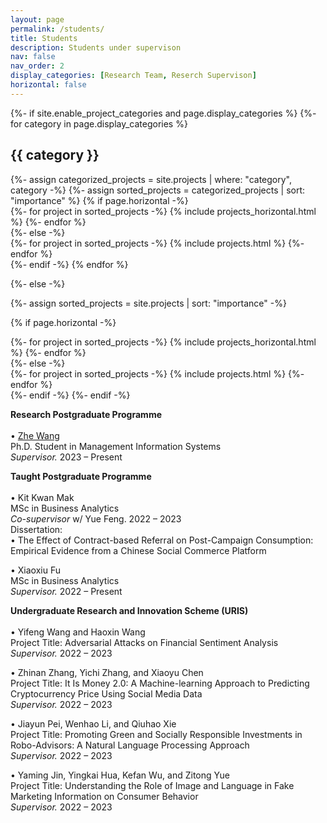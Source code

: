 ```yaml
---
layout: page
permalink: /students/
title: Students
description: Students under supervison
nav: false
nav_order: 2
display_categories: [Research Team, Reserch Supervison]
horizontal: false
---
```


<!-- pages/projects.md -->
<div class="projects">
{%- if site.enable_project_categories and page.display_categories %}
  <!-- Display categorized projects -->
  {%- for category in page.display_categories %}
  <h2 class="category">{{ category }}</h2>
  {%- assign categorized_projects = site.projects | where: "category", category -%}
  {%- assign sorted_projects = categorized_projects | sort: "importance" %}
  <!-- Generate cards for each project -->
  {% if page.horizontal -%}
  <div class="container">
    <div class="row row-cols-2">
    {%- for project in sorted_projects -%}
      {% include projects_horizontal.html %}
    {%- endfor %}
    </div>
  </div>
  {%- else -%}
  <div class="grid">
    {%- for project in sorted_projects -%}
      {% include projects.html %}
    {%- endfor %}
  </div>
  {%- endif -%}
  {% endfor %}

{%- else -%}
<!-- Display projects without categories -->
  {%- assign sorted_projects = site.projects | sort: "importance" -%}
  <!-- Generate cards for each project -->
  {% if page.horizontal -%}
  <div class="container">
    <div class="row row-cols-2">
    {%- for project in sorted_projects -%}
      {% include projects_horizontal.html %}
    {%- endfor %}
    </div>
  </div>
  {%- else -%}
  <div class="grid">
    {%- for project in sorted_projects -%}
      {% include projects.html %}
    {%- endfor %}
  </div>
  {%- endif -%}
{%- endif -%}
</div>

<strong>Research Postgraduate Programme</strong><br><br>
• <a href="https://zhe-wang0018.github.io/">Zhe Wang</a> <br>
Ph.D. Student in Management Information Systems<br>
<i>Supervisor.</i> 2023 – Present

<strong>Taught Postgraduate Programme</strong><br><br>
• Kit Kwan Mak<br>
MSc in Business Analytics<br>
<i>Co-supervisor</i> w/ Yue Feng. 2022 – 2023<br>
Dissertation: <br>
• The Effect of Contract-based Referral on Post-Campaign Consumption: Empirical Evidence from a Chinese Social Commerce Platform

• Xiaoxiu Fu<br>
MSc in Business Analytics<br>
<i>Supervisor.</i> 2022 – Present<br>

<strong>Undergraduate Research and Innovation Scheme (URIS)</strong><br><br>
• Yifeng Wang and Haoxin Wang<br>
Project Title: Adversarial Attacks on Financial Sentiment Analysis<br>
<i>Supervisor.</i> 2022 – 2023

• Zhinan Zhang, Yichi Zhang, and Xiaoyu Chen<br>
Project Title: It Is Money 2.0: A Machine-learning Approach to Predicting Cryptocurrency Price Using Social Media Data<br>
<i>Supervisor.</i> 2022 – 2023

• Jiayun Pei, Wenhao Li, and Qiuhao Xie<br>
Project Title: Promoting Green and Socially Responsible Investments in Robo-Advisors: A Natural Language Processing Approach<br>
<i>Supervisor.</i> 2022 – 2023

• Yaming Jin, Yingkai Hua, Kefan Wu, and Zitong Yue<br>
Project Title: Understanding the Role of Image and Language in Fake Marketing Information on Consumer Behavior<br>
<i>Supervisor.</i> 2022 – 2023
